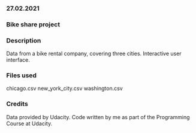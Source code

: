 ### 27.02.2021


### Bike share project


### Description
Data from a bike rental company, covering three cities. Interactive user interface.

### Files used
chicago.csv
new_york_city.csv
washington.csv

### Credits
Data provided by Udacity. Code written by me as part of the Programming Course at Udacity.
